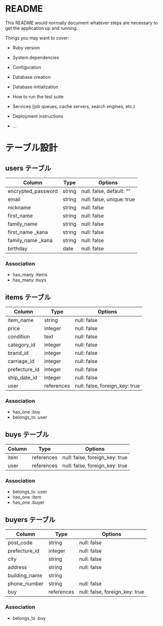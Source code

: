 # README

This README would normally document whatever steps are necessary to get the
application up and running.

Things you may want to cover:

* Ruby version

* System dependencies

* Configuration

* Database creation

* Database initialization

* How to run the test suite

* Services (job queues, cache servers, search engines, etc.)

* Deployment instructions

* ...
# テーブル設計

## users テーブル

| Column             | Type   | Options                   |
| ------------------ | ------ | ------------------------- |
| encrypted_password | string | null: false, default: ""  |
| email              | string | null: false, unique: true |
| nickname           | string | null: false               |
| first_name         | string | null: false               |
| family_name        | string | null: false               |
| first_name _kana   | string | null: false               |
| family_name _kana  | string | null: false               |
| birthday           | date   | null: false               |

### Association

<!-- - has_many  :comments -->
- has_many  :items
- has_many  :buys
<!-- has_many  :buys は複数商品を買うため -->


## items テーブル

| Column        | Type       | Options                        |
| ------------- | ---------- | ------------------------------ |
| item_name     | string     | null: false                    |
| price         | integer    | null: false                    |
| condition     | text       | null: false                    |
| category_id   | integer    | null: false                    |
| brand_id      | integer    | null: false                    |
| carriage_id   | integer    | null: false                    |
| prefecture_id | integer    | null: false                    |
| ship_date_id  | integer    | null: false                    |
| user          | references | null: false, foreign_key: true |


### Association

<!-- - has_many  :comments -->
- has_one  :buy
- belongs_to :user
<!-- has_oneを使う時は親にbelongs_toを設置する -->

## buys テーブル

| Column            | Type       | Options                        |
| ----------------- | ---------- | ------------------------------ |
| item              | references | null: false, foreign_key: true |
| user              | references | null: false, foreign_key: true |

### Association

- belongs_to :user
- has_one :item
- has_one :buyer


## buyers テーブル

| Column            | Type       | Options                        |
| ----------------- | ---------- | ------------------------------ |
| post_code         | string     | null: false                    |
| prefecture_id     | integer    | null: false                    |
| city              | string     | null: false                    |
| address           | string     | null: false                    |
| building_name     | string     |                                |
| phone_number      | string     | null: false                    |
| buy               | references | null: false, foreign_key: true |


### Association

- belongs_to  :buy

<!-- ## comments テーブル

| Column    | Type       | Options                        |
| --------- | ---------- | ------------------------------ |
| comment   | string     | null: false                    |
| user      | references | null: false, foreign_key: true |
| items     | references | null: false, foreign_key: true |

### Association
- belong_to :users
- belong_to :items -->